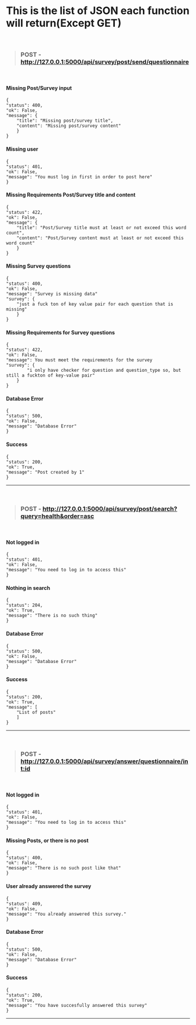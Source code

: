 # This is the list of JSON each function will return(Except GET)

<br>

> ### POST -  http://127.0.0.1:5000/api/survey/post/send/questionnaire

<br>

#### Missing Post/Survey input
```
{
"status": 400,
"ok": False,
"message": {
	"title": "Missing post/survey title",
	"content": "Missing post/survey content"
	}
}
```

#### Missing user
```
{
"status": 401,
"ok": False,
"message": "You must log in first in order to post here"
}
```

#### Missing Requirements Post/Survey title and content
```
{
"status": 422,
"ok": False,
"message": {
	"title": "Post/Survey title must at least or not exceed this word count",
	"content": "Post/Survey content must at least or not exceed this word count"
	}
}
```

#### Missing Survey questions
```
{
"status": 400,
"ok": False,
"message": "Survey is missing data"
"survey": {
	"just a fuck ton of key value pair for each question that is missing"
	}
}
```

#### Missing Requirements for Survey questions
```
{
"status": 422,
"ok": False,
"message": You must meet the requirements for the survey
"survey": {
		"i only have checker for question and question_type so, but still a fuckton of key-value pair"
	}
}
```

#### Database Error
```
{
"status": 500,
"ok": False,
"message": "Database Error"
}
```

#### Success
```
{
"status": 200,
"ok": True,
"message": "Post created by 1"
}
```

---
<br>

> ### POST -  http://127.0.0.1:5000/api/survey/post/search?query=health&order=asc

<br>

#### Not logged in
```
{
"status": 401,
"ok": False,
"message": "You need to log in to access this"
}
```

#### Nothing in search
```
{
"status": 204,
"ok": True,
"message": "There is no such thing"
}
```


#### Database Error
```
{
"status": 500,
"ok": False,
"message": "Database Error"
}
```

#### Success
```
{
"status": 200,
"ok": True,
"message": [
	"List of posts"
	]
}
```

---

<br>

> ### POST -  http://127.0.0.1:5000/api/survey/answer/questionnaire/<int:id>

<br>

#### Not logged in
```
{
"status": 401,
"ok": False,
"message": "You need to log in to access this"
}
```

#### Missing Posts, or there is no post
```
{
"status": 400,
"ok": False,
"message": "There is no such post like that"
}
```

#### User already answered the survey
```
{
"status": 409,
"ok": False,
"message": "You already answered this survey."
}
```


#### Database Error
```
{
"status": 500,
"ok": False,
"message": "Database Error"
}
```

#### Success
```
{
"status": 200,
"ok": True,
"message": "You have succesfully answered this survey"
}
```

---

